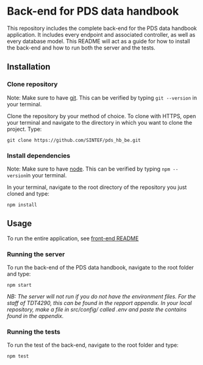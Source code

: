 # Back-end for PDS data handbook

This repository includes the complete back-end for the PDS data handbook application. It includes every endpoint and associated controller, as well as every database model. This README will act as a guide for how to install the back-end and how to run both the server and the tests.

## Installation

### Clone repository

Note: Make sure to have [git](https://git-scm.com/). This can be verified by typing ```git --version``` in your terminal.

Clone the repository by your method of choice. To clone with HTTPS, open your terminal and navigate to the directory in which you want to clone the project. Type:
```
git clone https://github.com/SINTEF/pds_hb_be.git
```

### Install dependencies

Note: Make sure to have [node](https://nodejs.org/en/download/). This can be verified by typing ```npm --version```in your terminal.

In your terminal, navigate to the root directory of the repository you just cloned and type:
```
npm install
```

## Usage

To run the entire application, see [front-end README](https://github.com/SINTEF/pds_hb/blob/development/README.md)

### Running the server

To run the back-end of the PDS data handbook, navigate to the root folder and type:
```
npm start
```

_NB: The server will not run if you do not have the environment files. For the staff of TDT4290, this can be found in the repport appendix. In your local repository, make a file in src/config/ called .env and paste the contains found in the appendix._

### Running the tests

To run the test of the back-end, navigate to the root folder and type:
```
npm test
```
